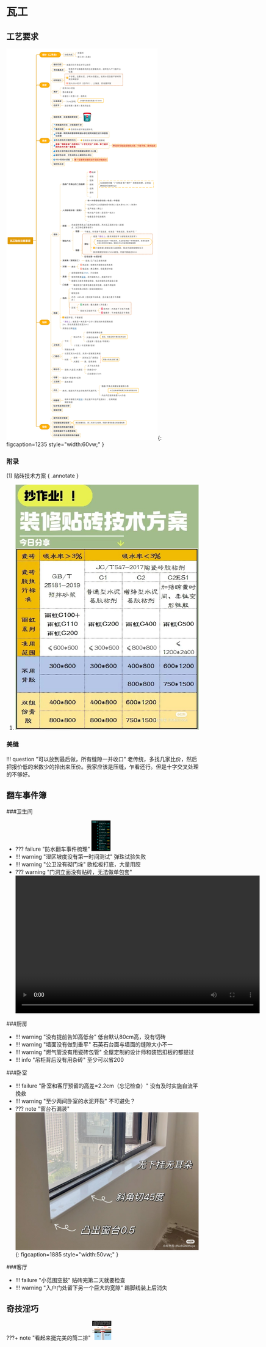 # 瓦工

## 工艺要求
![避坑攻略](images/瓦工攻略.png "监工指南"){: figcaption=1235 style="width:60vw;" }

### 附录
(1) 贴砖技术方案 
{ .annotate }

1.  ![避坑攻略](images/贴砖技术方案.jpg "监工指南")

### 美缝
!!! question "可以放到最后做，所有缝隙一并收口"
    老传统，多找几家比价，然后把报价低的米数少的拎出来压价。我家应该是压缝，乍看还行。但是十字交叉处理的不够好。


## 翻车事件簿

###卫生间
- ??? failure "防水翻车事件梳理"
    <img src="../images/防水翻车事件梳理.png" width="50vw">
- !!! warning "湿区坡度没有第一时间测试"
    弹珠试验失败
- !!! warning "公卫没有砌门垛"
    欧松板打底，大量用胶
- ??? warning "门洞立面没有贴砖，无法做单包套"
    <video width="640" height="360" controls>
        <source src="../videos/一种单包套的做法.mp4" type="video/mp4">
    </video>   

###厨房
- !!! warning "没有提前告知高低台"
    低台默认80cm高，没有切砖
- !!! warning "墙面没有做到垂平"
    石英石台面与墙面的缝隙大小不一
- !!! warning "燃气管没有用瓷砖包管"
    全屋定制的设计师和装铝扣板的都提过
- !!! info "吊柜背后没有用杂砖"
    至少可以省200

###卧室
- !!! failure "卧室和客厅预留的高差=2.2cm（忘记检查）"
    没有及时实施自流平挽救
- !!! warning "至少两间卧室的水泥开裂"
    不可避免？
- ??? note "窗台石漏装"
    ![避坑攻略](images/窗台石关键字.jpg "腻子验收"){: figcaption=1885 style="width:50vw;" }
    
###客厅
- !!! failure "小范围空鼓"
    贴砖完第二天就要检查
- !!! warning "入户门处留下另一个巨大的宽隙"
    踢脚线装上后消失   

## 奇技淫巧
???+ note "看起来挺完美的筒二排"
    <img src="../images/筒二排.png" width="50vw">

